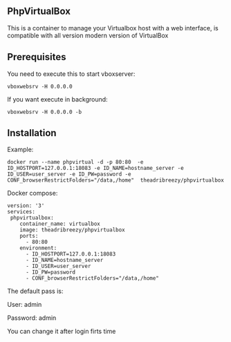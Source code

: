 ## PhpVirtualBox

This is a container to manage your Virtualbox host with a web interface, is compatible with all version modern version of VirtualBox


## Prerequisites

You need to execute this to start vboxserver:

```
vboxwebsrv -H 0.0.0.0
```

If you want execute in background:

```
vboxwebsrv -H 0.0.0.0 -b
```


## Installation


Example:

```
docker run --name phpvirtual -d -p 80:80  -e ID_HOSTPORT=127.0.0.1:18083 -e ID_NAME=hostname_server -e ID_USER=user_server -e ID_PW=password -e CONF_browserRestrictFolders="/data,/home"  theadribreezy/phpvirtualbox
```
Docker compose:

```
version: '3'
services:
 phpvirtualbox:
    container_name: virtualbox
    image: theadribreezy/phpvirtualbox
    ports:
      - 80:80
    environment:
      - ID_HOSTPORT=127.0.0.1:18083
      - ID_NAME=hostname_server
      - ID_USER=user_server
      - ID_PW=password
      - CONF_browserRestrictFolders="/data,/home"
```

The default pass is:

User: admin

Password: admin

 You can change it after login firts time 

